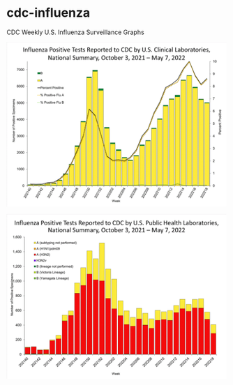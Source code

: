 # cdc-influenza
CDC Weekly U.S. Influenza Surveillance Graphs

![Clinical Laboratories](https://github.com/bbennett80/cdc-influenza/blob/main/WHONPHL18_small.gif)

![Public Health Laboratories](https://github.com/bbennett80/cdc-influenza/blob/main/WHOPHL18_small.gif)
        